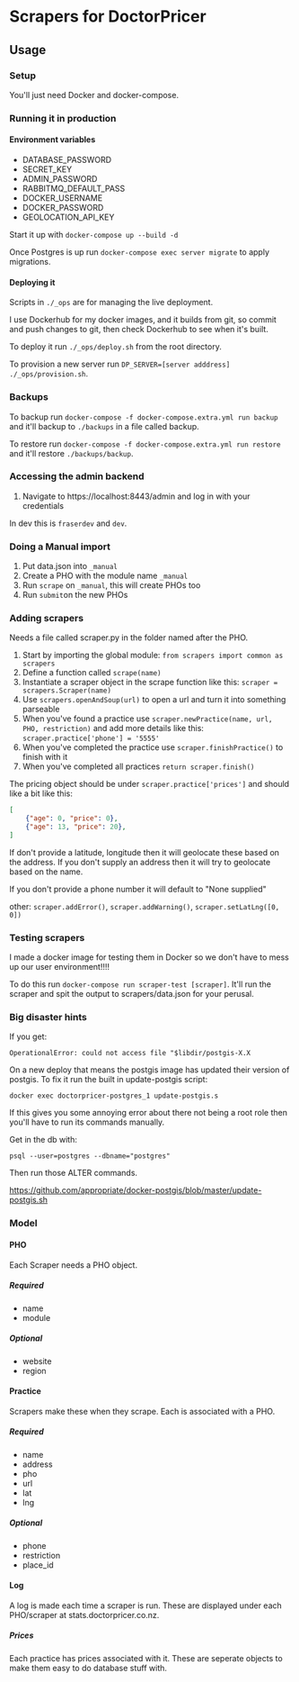 # Scrapers for DoctorPricer

## Usage

### Setup

You'll just need Docker and docker-compose.

### Running it in production

#### Environment variables

* DATABASE_PASSWORD
* SECRET_KEY
* ADMIN_PASSWORD
* RABBITMQ_DEFAULT_PASS
* DOCKER_USERNAME
* DOCKER_PASSWORD
* GEOLOCATION_API_KEY

Start it up with `docker-compose up --build -d`

Once Postgres is up run `docker-compose exec server migrate` to apply migrations.

#### Deploying it

Scripts in `./_ops` are for managing the live deployment.

I use Dockerhub for my docker images, and it builds from git, so commit and push changes to git, then check Dockerhub to see when it's built.

To deploy it run `./_ops/deploy.sh` from the root directory.

To provision a new server run `DP_SERVER=[server adddress] ./_ops/provision.sh`.

### Backups

To backup run `docker-compose -f docker-compose.extra.yml run backup` and it'll backup to `./backups` in a file called backup.

To restore run `docker-compose -f docker-compose.extra.yml run restore` and it'll restore `./backups/backup`.

### Accessing the admin backend

1. Navigate to https://localhost:8443/admin and log in with your credentials

In dev this is `fraserdev` and `dev`.

### Doing a Manual import

1. Put data.json into `_manual`
2. Create a PHO with the module name `_manual`
3. Run `scrape` on `_manual`, this will create PHOs too
4. Run `submit`on the new PHOs

### Adding scrapers

Needs a file called scraper.py in the folder named after the PHO.

1. Start by importing the global module: `from scrapers import common as scrapers`
1. Define a function called `scrape(name)`
1. Instantiate a scraper object in the scrape function like this: `scraper = scrapers.Scraper(name)`
1. Use `scrapers.openAndSoup(url)` to open a url and turn it into something parseable
1. When you've found a practice use `scraper.newPractice(name, url, PHO, restriction)` and add more details like this: `scraper.practice['phone'] = '5555'`
1. When you've completed the practice use `scraper.finishPractice()` to finish with it
1. When you've completed all practices `return scraper.finish()`

The pricing object should be under `scraper.practice['prices']` and should like a bit like this:

```JSON
[
    {"age": 0, "price": 0},
    {"age": 13, "price": 20},
]
```

If don't provide a latitude, longitude then it will geolocate these based on the address. If you don't supply an address then it will try to geolocate based on the name. 

If you don't provide a phone number it will default to "None supplied"

other: `scraper.addError()`, `scraper.addWarning()`, `scraper.setLatLng([0, 0])`

### Testing scrapers

I made a docker image for testing them in Docker so we don't have to mess up our user environment!!!!

To do this run `docker-compose run scraper-test [scraper]`. It'll run the scraper and spit the output to scrapers/data.json for your perusal.

### Big disaster hints

If you get:

`OperationalError: could not access file "$libdir/postgis-X.X`

On a new deploy that means the postgis image has updated their version of postgis. To fix it run the built in update-postgis script:

`docker exec doctorpricer-postgres_1 update-postgis.s`

If this gives you some annoying error about there not being a root role then you'll have to run its commands manually. 

Get in the db with:

`psql --user=postgres --dbname="postgres"`

Then run those ALTER commands.

https://github.com/appropriate/docker-postgis/blob/master/update-postgis.sh

### Model

#### PHO

Each Scraper needs a PHO object.

##### Required

* name
* module

##### Optional

* website
* region

#### Practice

Scrapers make these when they scrape. Each is associated with a PHO.

##### Required

* name
* address
* pho
* url
* lat
* lng

##### Optional

* phone
* restriction
* place_id

#### Log

A log is made each time a scraper is run. These are displayed under each PHO/scraper at stats.doctorpricer.co.nz.

##### Prices

Each practice has prices associated with it. These are seperate objects to make them easy to do database stuff with.
